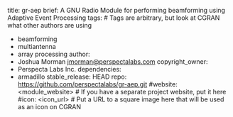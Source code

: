 title: gr-aep
brief: A GNU Radio Module for performing beamforming using Adaptive Event Processing
tags: # Tags are arbitrary, but look at CGRAN what other authors are using
  - beamforming 
  - multiantenna
  - array processing
author:
  - Joshua Morman <jmorman@perspectalabs.com>
copyright_owner:
  - Perspecta Labs Inc.
dependencies:
  - armadillo
stable_release: HEAD
repo: https://github.com/perspectalabs/gr-aep.git
#website: <module_website> # If you have a separate project website, put it here
#icon: <icon_url> # Put a URL to a square image here that will be used as an icon on CGRAN
